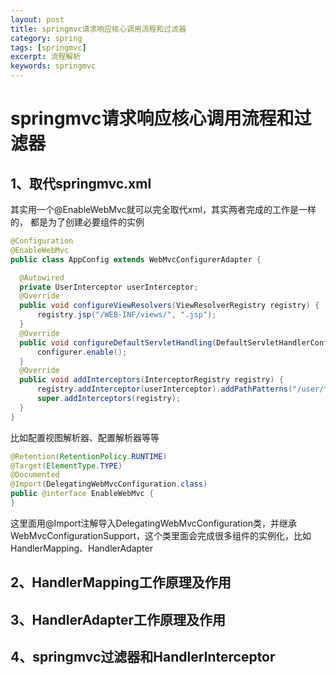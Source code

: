 ```yaml
---
layout: post
title: springmvc请求响应核心调用流程和过滤器
category: spring
tags: [springmvc]
excerpt: 流程解析
keywords: springmvc
---
```


# springmvc请求响应核心调用流程和过滤器

## 1、取代springmvc.xml

其实用一个@EnableWebMvc就可以完全取代xml，其实两者完成的工作是一样的， 都是为了创建必要组件的实例

```java
@Configuration
@EnableWebMvc
public class AppConfig extends WebMvcConfigurerAdapter {

  @Autowired
  private UserInterceptor userInterceptor;
  @Override
  public void configureViewResolvers(ViewResolverRegistry registry) {
      registry.jsp("/WEB-INF/views/", ".jsp");
  }
  @Override
  public void configureDefaultServletHandling(DefaultServletHandlerConfigurer configurer) {
      configurer.enable();
  }
  @Override
  public void addInterceptors(InterceptorRegistry registry) {
      registry.addInterceptor(userInterceptor).addPathPatterns("/user/**").excludePathPatterns("");
      super.addInterceptors(registry);
  }
}
```

比如配置视图解析器、配置解析器等等

```java
@Retention(RetentionPolicy.RUNTIME)
@Target(ElementType.TYPE)
@Documented
@Import(DelegatingWebMvcConfiguration.class)
public @interface EnableWebMvc {
}
```

这里面用@Import注解导入DelegatingWebMvcConfiguration类，并继承WebMvcConfigurationSupport，这个类里面会完成很多组件的实例化，比如HandlerMapping、HandlerAdapter

## 2、HandlerMapping工作原理及作用

## 3、HandlerAdapter工作原理及作用

## 4、springmvc过滤器和HandlerInterceptor